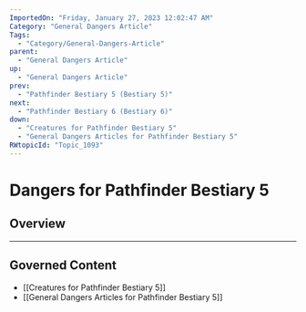 ```yaml
---
ImportedOn: "Friday, January 27, 2023 12:02:47 AM"
Category: "General Dangers Article"
Tags:
  - "Category/General-Dangers-Article"
parent:
  - "General Dangers Article"
up:
  - "General Dangers Article"
prev:
  - "Pathfinder Bestiary 5 (Bestiary 5)"
next:
  - "Pathfinder Bestiary 6 (Bestiary 6)"
down:
  - "Creatures for Pathfinder Bestiary 5"
  - "General Dangers Articles for Pathfinder Bestiary 5"
RWtopicId: "Topic_1093"
---
```

# Dangers for Pathfinder Bestiary 5
## Overview
---
## Governed Content
- [[Creatures for Pathfinder Bestiary 5]]
- [[General Dangers Articles for Pathfinder Bestiary 5]]

